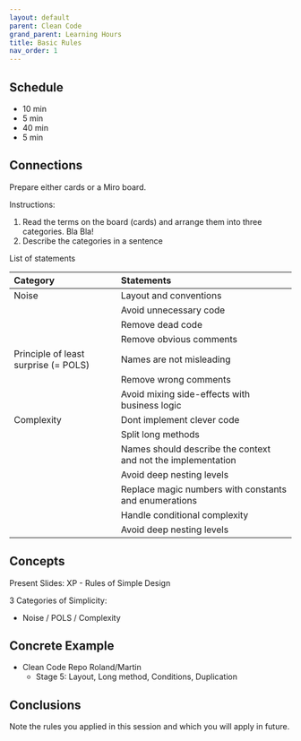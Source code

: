```yaml
---
layout: default
parent: Clean Code
grand_parent: Learning Hours
title: Basic Rules
nav_order: 1
---
```



## Schedule
- 10 min
- 5 min
- 40 min
- 5 min

## Connections

Prepare either cards or a Miro board.

Instructions:

1. Read the terms on the board (cards) and arrange them into three categories.  Bla Bla!
2. Describe the categories in a sentence

List of statements

| Category                             | Statements                 | 
|:-------------------------------------|:---------------------------|
| Noise                                | Layout and conventions     |
|                                      | Avoid unnecessary code     |
|                                      | Remove dead code           |
|                                      | Remove obvious comments    |
| Principle of least surprise (= POLS) | Names are not misleading   |
|                                      | Remove wrong comments      |
|                                      | Avoid mixing side-effects with business logic |
| Complexity                           | Dont implement clever code |
|                                      | Split long methods         |
|                                      | Names should describe the context and not the implementation |
|                                      | Avoid deep nesting levels  |
|                                      | Replace magic numbers with constants and enumerations |
|                                      | Handle conditional complexity |
|                                      | Avoid deep nesting levels  |
  
## Concepts

Present Slides: XP - Rules of Simple Design

3 Categories of Simplicity:  
 - Noise / POLS / Complexity


## Concrete Example

* Clean Code Repo Roland/Martin
    * Stage 5: Layout, Long method, Conditions, Duplication


## Conclusions

Note the rules you applied in this session and which you will apply in future.
